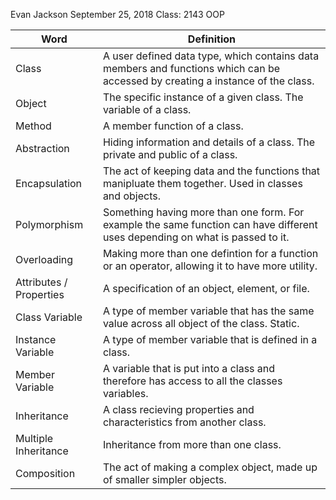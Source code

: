 Evan Jackson
September 25, 2018
Class: 2143 OOP

Word | Definition
----- | ------
Class | A user defined data type, which contains data members and functions which can be accessed by creating a instance of the class.
Object | The specific instance of a given class. The variable of a class.
Method | A member function of a class.
Abstraction | Hiding information and details of a class. The private and public of a class.
Encapsulation | The act of keeping data and the functions that manipluate them together. Used in classes and objects.
Polymorphism | Something having more than one form. For example the same function can have different uses depending on what is passed to it. 
Overloading | Making more than one defintion for a function or an operator, allowing it to have more utility.
Attributes / Properties | A specification of an object, element, or file. 
Class Variable | A type of member variable that has the same value across all object of the class. Static.
Instance Variable | A type of member variable that is defined in a class.
Member Variable | A variable that is put into a class and therefore has access to all the classes variables.
Inheritance | A class recieving properties and characteristics from another class.
Multiple Inheritance | Inheritance from more than one class.
Composition | The act of making a complex object, made up of smaller simpler objects.
